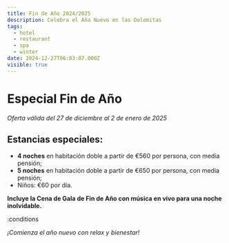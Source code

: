 ```yaml
---
title: Fin de Año 2024/2025
description: Celebra el Año Nuevo en las Dolomitas
tags:
  - hotel
  - restaurant
  - spa
  - winter
date: 2024-12-27T06:03:07.000Z
visible: true
---
```


# Especial Fin de Año

*Oferta válida del 27 de diciembre al 2 de enero de 2025*

## Estancias especiales:

- **4 noches** en habitación doble a partir de €560 por persona, con media pensión;  
- **5 noches** en habitación doble a partir de €650 por persona, con media pensión;  
- Niños: €60 por día.

**Incluye la Cena de Gala de Fin de Año con música en vivo para una noche inolvidable.**

:conditions

*¡Comienza el año nuevo con relax y bienestar!*
